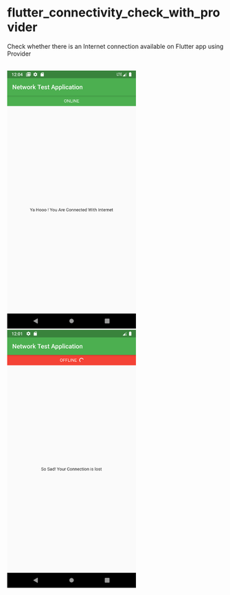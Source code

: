 # flutter_connectivity_check_with_provider

Check whether there is an Internet connection available on Flutter app using Provider


<br/>
<img height="600" alt="n1" src="screenshots/online.png">
<img height="600" alt="n1" src="screenshots/offline.png">



<br/>
